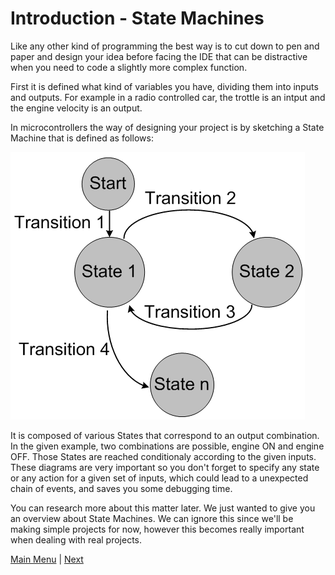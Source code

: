 # Introduction - State Machines

Like any other kind of programming the best way is to cut down to pen and paper and design your idea before facing the IDE that can be distractive when you need to code a slightly more complex function.

First it is defined what kind of variables you have, dividing them into inputs and outputs. For example in a radio controlled car, the trottle is an intput and the engine velocity is an output.

In microcontrollers the way of designing your project is by sketching a State Machine that is defined as follows:

![State Machine](images/state_machine.png)

It is composed of various States that correspond to an output combination. In the given example, two combinations are possible, engine ON and engine OFF. Those States are reached conditionaly according to the given inputs.
These diagrams are very important so you don't forget to specify any state or any action for a given set of inputs, which could lead to a unexpected chain of events, and saves you some debugging time. 

You can research more about this matter later. We just wanted to give you an overview about State Machines. We can ignore this since we'll be making simple projects for now, however this becomes really important when dealing with real projects.

[Main Menu](../readme.md) | [Next](microcontroller.md)
